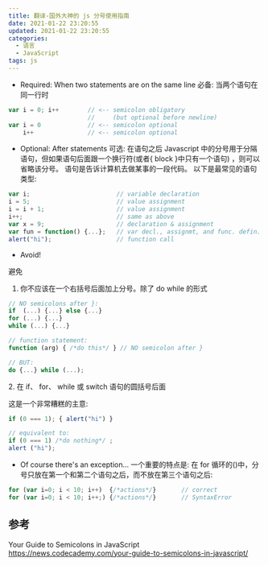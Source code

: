 ```yaml
---
title: 翻译-国外大神的 js 分号使用指南
date: 2021-01-22 23:20:55
updated: 2021-01-22 23:20:55
categories:
  - 语言
  - JavaScript
tags: js
---
```


* Required: When two statements are on the same line
必备: 当两个语句在同一行时

```js
var i = 0; i++        // <-- semicolon obligatory
                      //     (but optional before newline)
var i = 0             // <-- semicolon optional
    i++               // <-- semicolon optional
```

* Optional: After statements
可选: 在语句之后
Javascript 中的分号用于分隔语句，但如果语句后面跟一个换行符(或者{ block }中只有一个语句) ，则可以省略该分号。 语句是告诉计算机去做某事的一段代码。 以下是最常见的语句类型:

```js
var i;                        // variable declaration
i = 5;                        // value assignment
i = i + 1;                    // value assignment
i++;                          // same as above
var x = 9;                    // declaration & assignment
var fun = function() {...};   // var decl., assignmt, and func. defin.
alert("hi");                  // function call
```

* Avoid!

避免
1. 你不应该在一个右括号后面加上分号。除了 do while 的形式

```js
// NO semicolons after }:
if  (...) {...} else {...}
for (...) {...}
while (...) {...}

// function statement:
function (arg) { /*do this*/ } // NO semicolon after }

// BUT:
do {...} while (...);
```

2\. 在 if、 for、 while 或 switch 语句的圆括号后面

这是一个非常糟糕的主意:

```js
if (0 === 1); { alert("hi") }

// equivalent to:
if (0 === 1) /*do nothing*/ ;
alert ("hi");
```

* Of course there's an exception...
一个重要的特点是: 在 for 循环的()中，分号只放在第一个和第二个语句之后，而不放在第三个语句之后:

``` js
for (var i=0; i < 10; i++)  {/*actions*/}       // correct
for (var i=0; i < 10; i++;) {/*actions*/}       // SyntaxError
```

<!-- more -->

## 参考

Your Guide to Semicolons in JavaScript
<https://news.codecademy.com/your-guide-to-semicolons-in-javascript/>
